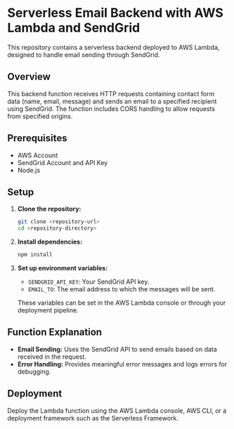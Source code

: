 # Serverless Email Backend with AWS Lambda and SendGrid

This repository contains a serverless backend deployed to AWS Lambda, designed to handle email sending through SendGrid.

## Overview

This backend function receives HTTP requests containing contact form data (name, email, message) and sends an email to a specified recipient using SendGrid. The function includes CORS handling to allow requests from specified origins.

## Prerequisites

- AWS Account
- SendGrid Account and API Key
- Node.js

## Setup

1. **Clone the repository:**

   ```bash
   git clone <repository-url>
   cd <repository-directory>
   ```

2. **Install dependencies:**

   ```bash
   npm install
   ```

3. **Set up environment variables:**

   - `SENDGRID_API_KEY`: Your SendGrid API key.
   - `EMAIL_TO`: The email address to which the messages will be sent.

   These variables can be set in the AWS Lambda console or through your deployment pipeline.

## Function Explanation

- **Email Sending:** Uses the SendGrid API to send emails based on data received in the request.
- **Error Handling:** Provides meaningful error messages and logs errors for debugging.

## Deployment

Deploy the Lambda function using the AWS Lambda console, AWS CLI, or a deployment framework such as the Serverless Framework.
